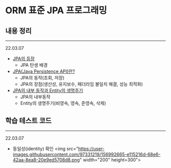 # ORM 표준 JPA 프로그래밍


## 내용 정리

---

22.03.07
- [JPA의 등장](https://jddng.tistory.com/308) 
  - JPA 탄생 배경
- [JPA(Java Persistence API)란?](https://jddng.tistory.com/309)
  - JPA의 동작(조회, 저장)
  - JPA의 장점(생산성, 유지보수, 패더라임 불일치 해결, 성능 최적화)
- [JPA의 내부 동작과 Entity의 생명주기](https://jddng.tistory.com/310)
  - JPA의 내부동작
  - Entity의 생명주기(비영속, 영속, 준영속, 삭제)


## 학습 테스트 코드

---

22.03.07
- 동일성(identity) 확인
<img src="https://user-images.githubusercontent.com/97331219/156992665-e115216d-68e6-42aa-8ea8-20e9ed5708d8.png" width="200" height=300">